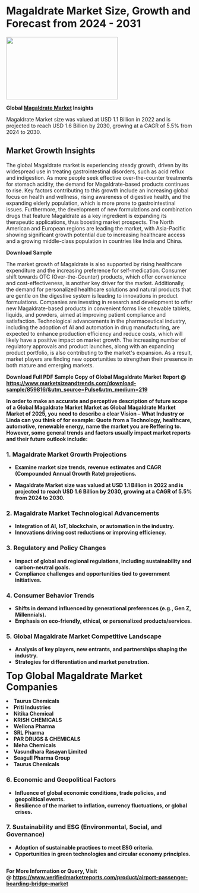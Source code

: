 <H1>Magaldrate Market Size, Growth and Forecast from 2024 - 2031</H1><img class="aligncenter size-medium wp-image-584254" src="https://thirdeyenews.in/wp-content/uploads/2024/09/Global-Market-Research-300x168.jpeg" alt="" width="300" height="168" /><p><strong>Global&nbsp;<a href="https://www.marketsizeandtrends.com/download-sample/859816/&amp;utm_source=Pulse&amp;utm_medium=219">Magaldrate Market</a> Insights</strong></p><p>Magaldrate Market size was valued at USD 1.1 Billion in 2022 and is projected to reach USD 1.6 Billion by 2030, growing at a CAGR of 5.5% from 2024 to 2030.</p><p><h2>Market Growth Insights</h2> <p>The global Magaldrate market is experiencing steady growth, driven by its widespread use in treating gastrointestinal disorders, such as acid reflux and indigestion. As more people seek effective over-the-counter treatments for stomach acidity, the demand for Magaldrate-based products continues to rise. Key factors contributing to this growth include an increasing global focus on health and wellness, rising awareness of digestive health, and the expanding elderly population, which is more prone to gastrointestinal issues. Furthermore, the development of new formulations and combination drugs that feature Magaldrate as a key ingredient is expanding its therapeutic applications, thus boosting market prospects. The North American and European regions are leading the market, with Asia-Pacific showing significant growth potential due to increasing healthcare access and a growing middle-class population in countries like India and China.</p> <p><strong>Download Sample</strong></p> <p>The market growth of Magaldrate is also supported by rising healthcare expenditure and the increasing preference for self-medication. Consumer shift towards OTC (Over-the-Counter) products, which offer convenience and cost-effectiveness, is another key driver for the market. Additionally, the demand for personalized healthcare solutions and natural products that are gentle on the digestive system is leading to innovations in product formulations. Companies are investing in research and development to offer new Magaldrate-based products in convenient forms like chewable tablets, liquids, and powders, aimed at improving patient compliance and satisfaction. Technological advancements in the pharmaceutical industry, including the adoption of AI and automation in drug manufacturing, are expected to enhance production efficiency and reduce costs, which will likely have a positive impact on market growth. The increasing number of regulatory approvals and product launches, along with an expanding product portfolio, is also contributing to the market's expansion. As a result, market players are finding new opportunities to strengthen their presence in both mature and emerging markets.</p> <p><strong></p><p><span class=""><strong>Download Full PDF Sample Copy of Global Magaldrate Market Report</strong> @ <a href="https://www.marketsizeandtrends.com/download-sample/859816/&amp;utm_source=Pulse&amp;utm_medium=219" target="_blank">https://www.marketsizeandtrends.com/download-sample/859816/&amp;utm_source=Pulse&amp;utm_medium=219</a></span></p><p>In order to make an accurate and perceptive description of future scope of a Global&nbsp;Magaldrate Market Market as Global&nbsp;Magaldrate Market Market of 2025, you need to describe a clear Vision &ndash; What Industry or Linda can you think of for example: Quote from a Technology, healthcare, automotive, renewable energy, name the market you are Reffering to. However, some general trends and factors usually impact market reports and their future outlook include:</p><h3>1.&nbsp;<strong>Magaldrate Market Growth Projections</strong></h3><ul><li>Examine market size trends, revenue estimates and CAGR (Compounded Annual Growth Rate) projections.</li><li><p>Magaldrate Market size was valued at USD 1.1 Billion in 2022 and is projected to reach USD 1.6 Billion by 2030, growing at a CAGR of 5.5% from 2024 to 2030.</p></li></ul><h3>2.&nbsp;<strong>Magaldrate Market Technological Advancements</strong></h3><ul><li>Integration of AI, IoT, blockchain, or automation in the industry.</li><li>Innovations driving cost reductions or improving efficiency.</li></ul><h3>3.&nbsp;<strong>Regulatory and Policy Changes</strong></h3><ul><li>Impact of global and regional regulations, including sustainability and carbon-neutral goals.</li><li>Compliance challenges and opportunities tied to government initiatives.</li></ul><h3>4.&nbsp;<strong>Consumer Behavior Trends</strong></h3><ul><li>Shifts in demand influenced by generational preferences (e.g., Gen Z, Millennials).</li><li>Emphasis on eco-friendly, ethical, or personalized products/services.</li></ul><h3>5.&nbsp;<strong>Global Magaldrate Market Competitive Landscape</strong></h3><ul><li>Analysis of key players, new entrants, and partnerships shaping the industry.</li><li>Strategies for differentiation and market penetration.</li></ul><p data-pm-slice="1 1 []"><span style="color: inherit; font-family: inherit; font-size: 25px;">Top Global Magaldrate Market Companies</span></p><div class="" data-test-id=""><p><li>Taurus Chemicals</li><li> Priti Industries</li><li> Nitika Chemical</li><li> KRISH CHEMICALS</li><li> Wellona Pharma</li><li> SRL Pharma</li><li> PAR DRUGS & CHEMICALS</li><li> Meha Chemicals</li><li> Vasundhara Rasayan Limited</li><li> Seagull Pharma Group</li><li> Taurus Chemicals</li></p></div><h3>6.&nbsp;<strong>Economic and Geopolitical Factors</strong></h3><ul><li>Influence of global economic conditions, trade policies, and geopolitical events.</li><li>Resilience of the market to inflation, currency fluctuations, or global crises.</li></ul><h3>7.&nbsp;<strong>Sustainability and ESG (Environmental, Social, and Governance)</strong></h3><ul><li>Adoption of sustainable practices to meet ESG criteria.</li><li>Opportunities in green technologies and circular economy principles.</li></ul><h2><strong style="font-size: 14px;">For More Information or Query, Visit @&nbsp;</strong><a style="background-color: #ffffff; font-size: 14px;" href="https://www.marketsizeandtrends.com/report/magaldrate-market/" target="_blank">https://www.verifiedmarketreports.com/product/airport-passenger-boarding-bridge-market</a></h2>
